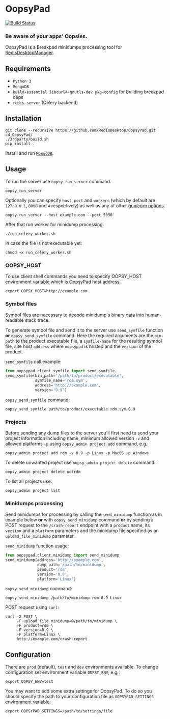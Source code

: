 # OopsyPad 
[![Build Status](https://travis-ci.org/RedisDesktop/OopsyPad.svg?branch=master)](https://travis-ci.org/RedisDesktop/OopsyPad)

### Be aware of your apps' Oopsies.
OopsyPad is a Breakpad minidumps processing tool for [RedisDesktopManager](https://github.com/uglide/RedisDesktopManager).

## Requirements
- `Python 3`
- `MongoDB`
- `build-essential libcurl4-gnutls-dev pkg-config` for building breakpad deps
- `redis-server` (Celery backend)

## Installation
```shell
git clone --recursive https://github.com/RedisDesktop/OopsyPad.git
cd OopsyPad/
./3rdparty/build.sh
pip install .
```
Install and run [`MongoDB`](https://docs.mongodb.com/manual/installation/).

## Usage

To run the server use `oopsy_run_server` command.
```shell
oopsy_run_server
```
Optionally you can specify `host`, `port` and `workers` (which by default are `127.0.0.1`, `8000` and `4` respectively) as well as any of other [gunicorn options](http://docs.gunicorn.org/en/stable/settings.html).
```shell
oopsy_run_server --host example.com --port 5050
```
After that run worker for minidump processing.
```shell
./run_celery_worker.sh
```
In case the file is not executable yet:
```shell
chmod +x run_celery_worker.sh
```

### OOPSY_HOST 
To use client shell commands you need to specify OOPSY_HOST environment variable which is OopsyPad host address.
```shell
export OOPSY_HOST=http://example.com
```

### Symbol files
Symbol files are necessary to decode minidump's binary data into human-readable stack trace.

To generate symbol file and send it to the server use `send_symfile` function __or__ `oopsy_send_symfile` command.
Here the required arguments are the `bin-path` to the product executable file, a `symfile-name` for the resulting symbol file, site host `address` where `oopsypad` is hosted and the `version` of the product.

`send_symfile` call example:
```python
from oopsypad.client.symfile import send_symfile
send_symfile(bin_path='/path/to/product/executable',
             symfile_name='rdm.sym',
             address='http://example.com',
             version='0.9')
```
`oopsy_send_symfile` command:
```shell
oopsy_send_symfile path/to/product/executable rdm.sym 0.9
```

### Projects
Before sending any dump files to the server you'll first need to send your project information including name, minimum allowed version `-v` and allowed platforms `-p` using `oopsy_admin project add` command, e.g.:
```shell
oopsy_admin project add rdm -v 0.9 -p Linux -p MacOS -p Windows
```
To delete unwanted project use `oopsy_admin project delete` command:
```shell
oopsy_admin project delete notrdm
```
To list all projects use:
```shell
oopsy_admin project list
```

### Minidumps processing
Send minidumps for processing by calling the `send_minidump` function as in example below 
__or__ with `oopsy_send_minidump` command 
__or__ by sending a POST request to the `/crash-report` endpoint with a `product` name, its `version` and a `platform` parameters and the minidump file specified as an `upload_file_minidump` parameter.

`send_minidump` function usage:
```python
from oopsypad.client.minidump import send_minidump
send_minidump(address='http://example.com',
              dump_path='/path/to/minidump',
              product='rdm',
              version='0.9',
              platform='Linux')
```
`oopsy_send_minidump` command:
```shell
oopsy_send_minidump /path/to/minidump rdm 0.9 Linux
```
POST request using `curl`:
```shell
curl -X POST \
     -F upload_file_minidump=@/path/to/minidump \
     -F product=rdm \
     -F version=0.9 \
     -F platform=Linux \
     http://example.com/crash-report
```

## Configuration
There are `prod` (default), `test` and `dev` environments available. To change configuration set environment variable `OOPSY_ENV`, e.g.:
```shell
export OOPSY_ENV=test
```
You may want to add some extra settings for OopsyPad.
To do so you should specify the path to your configuration file as `OOPSYPAD_SETTINGS` environment variable:
```shell
export OOPSYPAD_SETTINGS=/path/to/settings/file
```
